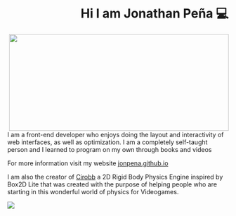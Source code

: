<div align="right">

# Hi I am Jonathan Peña 💻

</div>

<img width="500" height="220" align="right" src="https://github.com/jonpena/jonpena/blob/main/banner.png">

I am a front-end developer who enjoys doing the layout and interactivity 
of web interfaces, as well as optimization. I am a completely self-taught person 
and I learned to program on my own through books and videos


For more information visit my website <a href="https://jonpena.github.io" target="_blank" rel="noopener">jonpena.github.io</a>


I am also the creator of <a href="https://jonmircha.com](https://github.com/jonpena/Cirobb" target="_blank" rel="noopener">Cirobb</a> a 2D Rigid Body Physics Engine inspired by Box2D Lite that was created with the purpose of helping people who are starting in this wonderful world of physics for Videogames.


<a href="https://www.youtube.com/jonmircha?sub_confirmation=1" target="_blank" rel="noopener">
   <img align="center" src="https://github.com/jonpena/jonpena/blob/main/poster.png">
</a>
